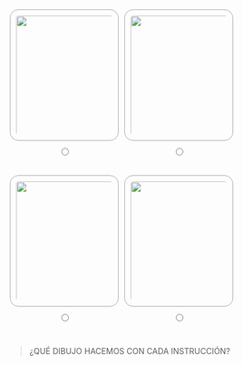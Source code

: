 <div class="row" style="text-align: center;">
  <div class="column">
    <img class="clickable" id = "opcion" src="https://user-images.githubusercontent.com/11671943/81729734-d9ccb980-9462-11ea-8b3d-9a7a2fba927a.png" onclick="selectImage(1)"/>
    <div class="imgblock field radio complementary complementary-radio">
      <input class="form-control mu-free-form-input clickable" type="radio" name="web_image" id="radio_1" value="1" onclick="selectImage(1)"/>
      <label for="radio_1"></label>
    </div>
  </div>
  <div class="column">
    <img class="clickable" id = "opcion" src="https://user-images.githubusercontent.com/11671943/81729847-0d0f4880-9463-11ea-85f2-9e07738defe5.png" onclick="selectImage(2)"/>
    <div class="imgblock field radio complementary complementary-radio">
      <input class="form-control mu-free-form-input clickable" type="radio" name="web_image" id="radio_2" value="2" onclick="selectImage(2)"/>
      <label for="radio_2"></label>
    </div>
  </div>
</div>
<div class="row" style="text-align: center;">
  <div class="column">
    <img class="clickable" id = "opcion" src="(https://user-images.githubusercontent.com/11671943/81729971-3f20aa80-9463-11ea-828f-59a8b0008c77.png" onclick="selectImage(3)"/>
    <div class="imgblock field radio complementary complementary-radio">
      <input class="form-control mu-free-form-input clickable" type="radio" name="web_image" id="radio_3" value="3" onclick="selectImage(3)"/>
      <label for="radio_3"></label>
    </div>
  </div>
  <div class="column">
    <img class="clickable" id = "opcion" src="https://user-images.githubusercontent.com/11671943/81730115-6f684900-9463-11ea-90e6-377fe9d5125a.png" onclick="selectImage(4)"/>
    <div class="imgblock field radio complementary complementary-radio">
      <input class="form-control mu-free-form-input clickable" type="radio" name="web_image" id="radio_4" value="4" onclick="selectImage(4)"/>
      <label for="radio_4"></label>
    </div>
  </div>
</div>

<style>  
  * {
    box-sizing: border-box;
  }
    
  .clickable {
    cursor: pointer;
  }
  
  /*img {
    border: 1px solid darkgrey;
    border-radius: 15px;
    padding: 10px;
    margin-bottom: 10px;
    
  }*/
  
  #opcion {
    border: 1px solid darkgrey;
    border-radius: 15px;
    padding: 10px;
    margin-bottom: 10px;
    height: 232;
    width: 232px;
  }
  
  .column {
    float: left;
    width: 50%;
    padding: 5px;
    margin-bottom: 25px;
  }
  
  /* Clearfix (clear floats) */
  .row::after {
    content: "";
    clear: both;
    display: table;
  }
</style>

> ¿QUÉ DIBUJO HACEMOS CON CADA INSTRUCCIÓN?

